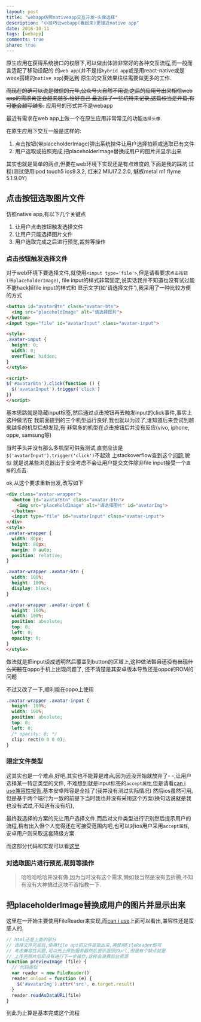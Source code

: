 ```yaml
---
layout: post
title: "webapp仿照nativeapp交互开发-头像选择"
description: "小技巧让webapp(看起来)更接近native app"
date: 2016-10-11
tags: [webapp]
comments: true
share: true
---
```


原生应用在获得系统接口的权限下,可以做出体验非常好的各种交互流程,而一般而言适配了移动设配的
的`web app`(并不是指`hybrid app`或是用react-native或是weex搭建的`native app`)要达到
原生的交互效果往往需要做更多的工作.

~~而现在的确可以说是微信的元年,公众号火自然不用说,之后的应用号出来相信web app的需求肯定会越来越多.恰好自己
最近踩了一些坑特来记录,这篇权当是开篇,有可能会越写越多.~~ 应用号的形式并不是webapp

最近有需求在web app上做一个在原生应用非常常见的功能`选择头像`.

在原生应用下交互一般是这样的:

1. 点击按钮(带placeholderImage)弹出系统控件让用户选择拍照或选取已有文件
1. 用户选取或拍照完成,把placeholderImage替换成用户的图片并显示出来

其实也就是简单的两点,但要在web环境下实现还是有点难度的,下面是我的踩坑
过程(测试使用ipod touch5 ios9.3.2, 红米2 MIUI7.2.2.0, 魅族metal m1 flyme 5.1.9.0Y)

## 点击按钮选取图片文件

仿照native app,有以下几个关键点

1. 让用户点击按钮触发选择文件
1. 让用户只能选择图片文件
1. 用户选取完成之后进行预览,裁剪等操作

### 点击按钮触发选择文件

对于web环境下要选择文件,就使用`<input type='file'>`,但是请看要求`点击按钮(带placeholderImage)`,
file input的样式非常固定,说实话我并不知道也没有试过能不能hack掉file input的样式和
显示文字(如'请选择文件'),我采用了一种比较方便的方式

```html
<button id="avatarBtn" class="avatar-btn">
  <img src="placeholdImage" alt="请选择图片">
</button>
<input type="file" id="avatarInput" class="avatar-input">

<style>
.avatar-input {
  height: 0;
  width: 0;
  overflow: hidden;
}
</style>

<script>
$('#avatarBtn').click(function () {
  $('avatarInput').trigger('click')
})
</script>
```

基本思路就是隐藏input标签,然后通过点击按钮再去触发input的click事件,事实上这种做法在
我前面提到的三个机型运行良好,我也就以为过了,谁知道后来尝试到越来越多的机型后却发现,有
非常多的机型在点击按钮后并没有反应(vivo, iphone, oppe, samsung等)

当时手头并没有那么多机型可供我测试,直觉应该是`$('avatarInput').trigger('click')`不起效
上stackoverflow查到这个[问题](http://stackoverflow.com/questions/25886480/trigger-click-on-input-file),貌似
就是说某些浏览器出于安全考虑不会让用户提交文件除非file input接受一个`直接`的点击.

ok,从这个要求重新出发,改写如下

```html
<div class="avatar-wrapper">
  <button id="avatarBtn" class="avatar-btn">
    <img src="placeholdImage" alt="请选择图片" id="avatarImg">
  </button>
  <input type="file" id="avatarInput" class="avatar-input">
</div>
<style>
.avatar-wrapper {
  width: 80px;
  height: 80px;
  margin: 0 auto;
  position: relative;
}

.avatar-wrapper .avatar-btn {
  width: 100%;
  height: 100%;
  display: block;
}

.avatar-wrapper .avatar-input {
  height: 100%;
  width: 100%;
  position: absolute;
  top: 0;
  left: 0;
  opacity: 0;
}
</style>
```

做法就是把input设成透明然后覆盖到button的区域上,这种做法~~暂且还没有出现什么问题~~在oppo手机上出现问题了,
还不清楚是其安卓版本导致还是oppo的ROM的问题

不过又改了一下,顺利能在oppo上使用

```css
.avatar-wrapper .avatar-input {
  height: 100%;
  width: 100%;
  position: absolute;
  top: 0;
  left: 0;
  /* opacity: 0; */
  clip: rect(0 0 0 0);
}

```

### 限定文件类型

这其实也是一个难点,好吧,其实也不能算是难点,因为还没开始就放弃了- -,让用户选择某一特定类型的文件,
不难想到就是input标签的`accept属性`,但是请看[can i use兼容性报告](http://caniuse.com/#search=accept%20attribute%20for%20file%20input),基本安卓阵容是全挂了(我并没有测过实际情况)
然后ios虽然可用,但是基于两个端行为一致的前提下当时我也并没有采用这个方案(换句话说就是我也没有试过,不知道有没有坑),

最终我选择的方案的先让用户选择文件,而后对文件类型进行识别然后提示用户的流程,稍有出入但个人觉得还在可接受范围内吧,也可以对ios用户采用`accept属性`,安卓用户则采取这套降级方案

而这部分代码和实现可以看[这里](https://github.com/funkyLover/posts/blob/master/2016/9/get-file-type-in-android-moblie-browser.md)

### 对选取图片进行预览,裁剪等操作

> 哈哈哈哈哈并没有做,因为当时没有这个需求,懒如我当然是没有去折腾,不知有没有大神搞过这块不吝指教一下.

## 把placeholderImage替换成用户的图片并显示出来

这里在一开始主要使用FileReader来实现,而[can i use](http://caniuse.com/#search=file)上面可以看出,兼容性还是蛮感人的.

```js
// html还是上面的部分
// 选择文件完成后,使用file api把文件提取出来,再使用FileReader即可
// 考虑兼容性问题,可以先上传到服务器然后显示返回的url,但是有个缺点就是
// 上传完照片后却没有进行下一步操作,这样会浪费后台资源
function previewImage (file) {
  // 代码类似
  var reader = new FileReader()
  reader.onload = function (e) {
    $('#avatarImg').attr('src', e.target.result)
  }
  reader.readAsDataURL(file)
}
```

到此为止算是基本完成这个流程
